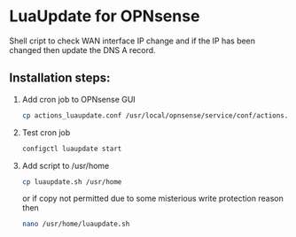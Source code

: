 # LuaUpdate for OPNsense

Shell cript to check WAN interface IP change and if the IP has been changed then update the DNS A record.

## Installation steps:
 1. Add cron job to OPNsense GUI
    ```bash
    cp actions_luaupdate.conf /usr/local/opnsense/service/conf/actions.d/
    ```
 2. Test cron job
    ```bash
    configctl luaupdate start
    ```
 3. Add script to /usr/home
    ```bash
    cp luaupdate.sh /usr/home
    ```
    or if copy not permitted due to some misterious write protection reason then
    ```bash
    nano /usr/home/luaupdate.sh
    ```

